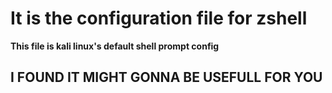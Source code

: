 # It is the configuration file for zshell
**This file is kali linux's default shell prompt config**
## I FOUND IT MIGHT GONNA BE USEFULL FOR YOU
